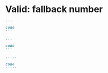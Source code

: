 # Valid: fallback number

`````md
```
code
```
`````

``````md
```
code
```

`````
code
`````
``````
